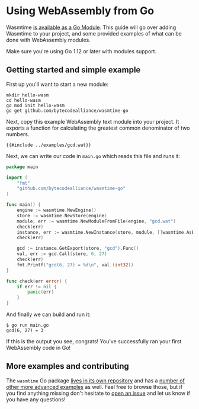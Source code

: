 # Using WebAssembly from Go

Wasmtime [is available as a Go
Module](https://pkg.go.dev/github.com/bytecodealliance/wasmtime-go). This guide
will go over adding Wasmtime to your project, and some provided examples of what
can be done with WebAssembly modules.

Make sure you're using Go 1.12 or later with modules support.

## Getting started and simple example

First up you'll want to start a new module:

```console
mkdir hello-wasm
cd hello-wasm
go mod init hello-wasm
go get github.com/bytecodealliance/wasmtime-go
```

Next, copy this example WebAssembly text module into your project. It exports a
function for calculating the greatest common denominator of two numbers.

```wat
{{#include ../examples/gcd.wat}}
```

Next, we can write our code in `main.go` which reads this file and runs it:

```go
package main

import (
    "fmt"
    "github.com/bytecodealliance/wasmtime-go"
)

func main() {
    engine := wasmtime.NewEngine()
    store := wasmtime.NewStore(engine)
    module, err := wasmtime.NewModuleFromFile(engine, "gcd.wat")
    check(err)
    instance, err := wasmtime.NewInstance(store, module, []wasmtime.AsExtern{})
    check(err)

    gcd := instance.GetExport(store, "gcd").Func()
    val, err := gcd.Call(store, 6, 27)
    check(err)
    fmt.Printf("gcd(6, 27) = %d\n", val.(int32))
}

func check(err error) {
    if err != nil {
        panic(err)
    }
}
```

And finally we can build and run it:

```console
$ go run main.go
gcd(6, 27) = 3
```

If this is the output you see, congrats! You've successfully ran your first
WebAssembly code in Go!

## More examples and contributing

The `wasmtime` Go package [lives in its own
repository](https://github.com/bytecodealliance/wasmtime-go) and has a [number
of other more advanced
examples](https://pkg.go.dev/github.com/bytecodealliance/wasmtime-go?tab=doc#pkg-examples)
as well. Feel free to browse those, but if you find anything missing don't
hesitate to [open an
issue](https://github.com/bytecodealliance/wasmtime-go/issues/new) and let us
know if you have any questions!
